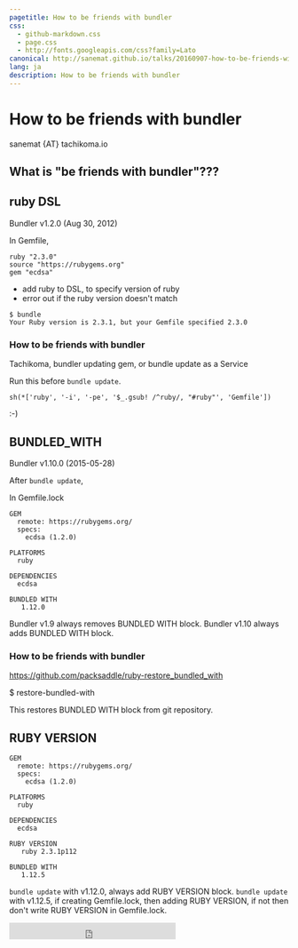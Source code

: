 ```yaml
---
pagetitle: How to be friends with bundler
css:
  - github-markdown.css
  - page.css
  - http://fonts.googleapis.com/css?family=Lato
canonical: http://sanemat.github.io/talks/20160907-how-to-be-friends-with-bundler/
lang: ja
description: How to be friends with bundler
---
```

<script type="text/javascript">
  window.analytics=window.analytics||[],window.analytics.methods=["identify","group","track","page","pageview","alias","ready","on","once","off","trackLink","trackForm","trackClick","trackSubmit"],window.analytics.factory=function(t){return function(){var a=Array.prototype.slice.call(arguments);return a.unshift(t),window.analytics.push(a),window.analytics}};for(var i=0;i<window.analytics.methods.length;i++){var key=window.analytics.methods[i];window.analytics[key]=window.analytics.factory(key)}window.analytics.load=function(t){if(!document.getElementById("analytics-js")){var a=document.createElement("script");a.type="text/javascript",a.id="analytics-js",a.async=!0,a.src=("https:"===document.location.protocol?"https://":"http://")+"cdn.segment.io/analytics.js/v1/"+t+"/analytics.min.js";var n=document.getElementsByTagName("script")[0];n.parentNode.insertBefore(a,n)}},window.analytics.SNIPPET_VERSION="2.0.9",
  window.analytics.load("ig7q6np7c1");
  window.analytics.page();
</script>


# How to be friends with bundler

sanemat {AT} tachikoma.io

## What is "be friends with bundler"???

## ruby DSL

Bundler v1.2.0 (Aug 30, 2012)

In Gemfile,

```
ruby "2.3.0"
source "https://rubygems.org"
gem "ecdsa"
```

- add ruby to DSL, to specify version of ruby
- error out if the ruby version doesn't match


```
$ bundle
Your Ruby version is 2.3.1, but your Gemfile specified 2.3.0
```

### How to be friends with bundler

Tachikoma, bundler updating gem, or bundle update as a Service

Run this before `bundle update`.
```
sh(*['ruby', '-i', '-pe', '$_.gsub! /^ruby/, "#ruby"', 'Gemfile'])
```

:-)


## BUNDLED_WITH

Bundler v1.10.0 (2015-05-28)

After `bundle update`,

In Gemfile.lock

```
GEM
  remote: https://rubygems.org/
  specs:
    ecdsa (1.2.0)

PLATFORMS
  ruby

DEPENDENCIES
  ecdsa

BUNDLED WITH
   1.12.0
```

Bundler v1.9 always removes BUNDLED WITH block.
Bundler v1.10 always adds BUNDLED WITH block.

### How to be friends with bundler

https://github.com/packsaddle/ruby-restore_bundled_with

$ restore-bundled-with

This restores BUNDLED WITH block from git repository.

## RUBY VERSION

```
GEM
  remote: https://rubygems.org/
  specs:
    ecdsa (1.2.0)

PLATFORMS
  ruby

DEPENDENCIES
  ecdsa

RUBY VERSION
   ruby 2.3.1p112

BUNDLED WITH
   1.12.5
```

`bundle update` with v1.12.0, always add RUBY VERSION block.
`bundle update` with v1.12.5, if creating Gemfile.lock, then adding RUBY VERSION, if not then don't write RUBY VERSION in Gemfile.lock.


<iframe src="http://expando.github.io/add/?u=http%3A%2F%2Fsanemat.github.io%2Ftalks%2F20160907-how-to-be-friends-with-bundler%2F&t=How%20to%20be%20friends%20with%20bundler" frameborder=0 frametransparency=1 scrolling=no height=30 width=300>
</iframe>
